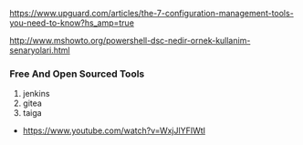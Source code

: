 https://www.upguard.com/articles/the-7-configuration-management-tools-you-need-to-know?hs_amp=true

http://www.mshowto.org/powershell-dsc-nedir-ornek-kullanim-senaryolari.html



### __Free And Open Sourced Tools__

1. jenkins
2. gitea
3. taiga

- https://www.youtube.com/watch?v=WxjJlYFIWtI

### 

